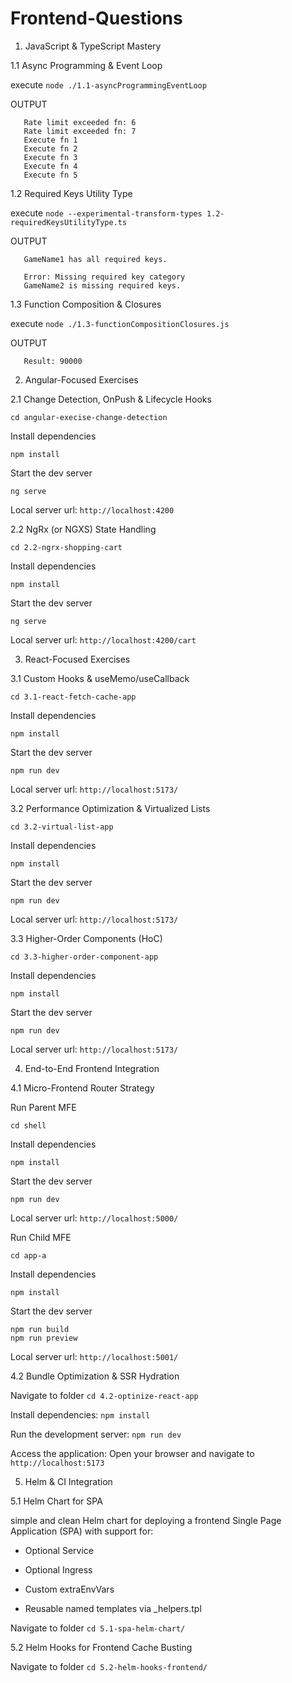 # Frontend-Questions

1. JavaScript & TypeScript Mastery

1.1 Async Programming & Event Loop

execute `node ./1.1-asyncProgrammingEventLoop`

OUTPUT

```
   Rate limit exceeded fn: 6
   Rate limit exceeded fn: 7
   Execute fn 1
   Execute fn 2
   Execute fn 3
   Execute fn 4
   Execute fn 5
```

1.2 Required Keys Utility Type

execute `node --experimental-transform-types 1.2-requiredKeysUtilityType.ts`

OUTPUT

```
   GameName1 has all required keys.

   Error: Missing required key category
   GameName2 is missing required keys.
```

1.3 Function Composition & Closures

execute `node ./1.3-functionCompositionClosures.js`

OUTPUT

```
   Result: 90000
```

2. Angular-Focused Exercises

2.1 Change Detection, OnPush & Lifecycle Hooks

`cd angular-execise-change-detection`

Install dependencies

`npm install`

Start the dev server

`ng serve`

Local server url: `http://localhost:4200`

2.2 NgRx (or NGXS) State Handling

`cd 2.2-ngrx-shopping-cart`

Install dependencies

`npm install`

Start the dev server

`ng serve`

Local server url: `http://localhost:4200/cart`

3. React-Focused Exercises

3.1 Custom Hooks & useMemo/useCallback

`cd 3.1-react-fetch-cache-app`

Install dependencies

`npm install`

Start the dev server

`npm run dev`

Local server url: `http://localhost:5173/`

3.2 Performance Optimization & Virtualized Lists

`cd 3.2-virtual-list-app`

Install dependencies

`npm install`

Start the dev server

`npm run dev`

Local server url: `http://localhost:5173/`

3.3 Higher-Order Components (HoC)

`cd 3.3-higher-order-component-app`

Install dependencies

`npm install`

Start the dev server

`npm run dev`

Local server url: `http://localhost:5173/`

4. End-to-End Frontend Integration

4.1 Micro-Frontend Router Strategy

Run Parent MFE

`cd shell`

Install dependencies

`npm install`

Start the dev server

`npm run dev`

Local server url: `http://localhost:5000/`

Run Child MFE

`cd app-a`

Install dependencies

`npm install`

Start the dev server

```
npm run build
npm run preview
```

Local server url: `http://localhost:5001/`

4.2 Bundle Optimization &amp; SSR Hydration

Navigate to folder
`cd 4.2-optinize-react-app`

Install dependencies:
`npm install`

Run the development server:
`npm run dev`

Access the application:
Open your browser and navigate to `http://localhost:5173`

5. Helm &amp; CI Integration

5.1 Helm Chart for SPA

simple and clean Helm chart for deploying a frontend Single Page Application (SPA) with support for:

- Optional Service

- Optional Ingress

- Custom extraEnvVars

- Reusable named templates via \_helpers.tpl

Navigate to folder
`cd 5.1-spa-helm-chart/`

5.2 Helm Hooks for Frontend Cache Busting

Navigate to folder
`cd 5.2-helm-hooks-frontend/`
